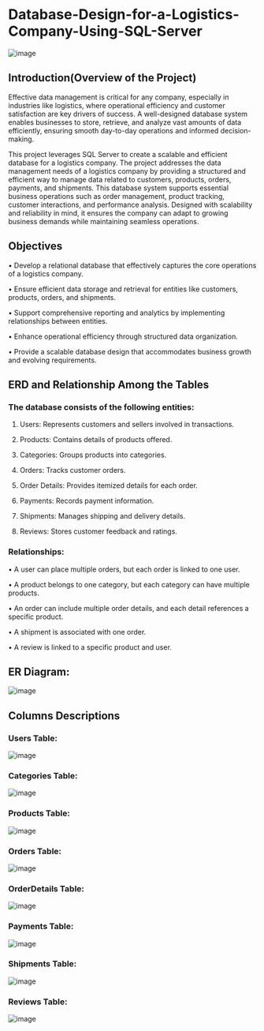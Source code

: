 # Database-Design-for-a-Logistics-Company-Using-SQL-Server
![image](https://github.com/user-attachments/assets/5b87e712-7ed2-41bf-8f0a-b52f516d361f)

## Introduction(Overview of the Project)

Effective data management is critical for any company, especially in industries like logistics, where operational efficiency and customer satisfaction are key drivers of success. A well-designed database system enables businesses to store, retrieve, and analyze vast amounts of data efficiently, ensuring smooth day-to-day operations and informed decision-making.

This project leverages SQL Server to create a scalable and efficient database for a logistics company. The project addresses the data management needs of a logistics company by providing a structured and efficient way to manage data related to customers, products, orders, payments, and shipments. This database system supports essential business operations such as order management, product tracking, customer interactions, and performance analysis. Designed with scalability and reliability in mind, it ensures the company can adapt to growing business demands while maintaining seamless operations.

## Objectives

•	Develop a relational database that effectively captures the core operations of a logistics company.

•	Ensure efficient data storage and retrieval for entities like customers, products, orders, and shipments.

•	Support comprehensive reporting and analytics by implementing relationships between entities.

•	Enhance operational efficiency through structured data organization.

•	Provide a scalable database design that accommodates business growth and evolving requirements.

## ERD and Relationship Among the Tables

### The database consists of the following entities:

1.	Users: Represents customers and sellers involved in transactions.
   
2.	Products: Contains details of products offered.
   
3.	Categories: Groups products into categories.
   
4.	Orders: Tracks customer orders.
   
5.	Order Details: Provides itemized details for each order.
   
6.	Payments: Records payment information.
   
7.	Shipments: Manages shipping and delivery details.
   
8.	Reviews: Stores customer feedback and ratings.

### Relationships:

•	A user can place multiple orders, but each order is linked to one user.

•	A product belongs to one category, but each category can have multiple products.

•	An order can include multiple order details, and each detail references a specific product.

•	A shipment is associated with one order.

•	A review is linked to a specific product and user.

## ER Diagram: 

![image](https://github.com/user-attachments/assets/20707775-fc99-4bd8-aa56-08451e110e94)

## Columns Descriptions

### Users Table:

![image](https://github.com/user-attachments/assets/80008911-72f8-4ae1-a69f-d65cec7b9819)

### Categories Table:

![image](https://github.com/user-attachments/assets/adadbc15-75d8-4819-96ca-140173eaacb3)

### Products Table:

![image](https://github.com/user-attachments/assets/01d40f64-11b1-4f2a-9ab2-acf009322430)

### Orders Table:

![image](https://github.com/user-attachments/assets/9fadf783-7291-4908-bfad-f57a14cd5a96)

### OrderDetails Table:

![image](https://github.com/user-attachments/assets/dfc999db-47a4-4acc-89df-95a6d7f3d306)

### Payments Table:

![image](https://github.com/user-attachments/assets/c8a75c23-c3c4-437e-9cf9-685ff0c015c8)

### Shipments Table:

![image](https://github.com/user-attachments/assets/860e1e70-7e8a-4ee9-975c-1219dd974d4c)

### Reviews Table:

![image](https://github.com/user-attachments/assets/5263e17c-7519-496d-b456-ea9e01d56dcc)






